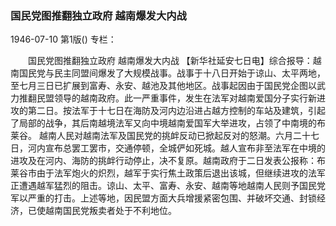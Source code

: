 ### 国民党图推翻独立政府  越南爆发大内战

1946-07-10
第1版()
专栏：

　　国民党图推翻独立政府
    越南爆发大内战
    【新华社延安七日电】综合报导：越南国民党与民主同盟间爆发了大规模战事。战事于十八日开始于谅山、太平两地，至七月三日已扩展到富寿、永安、越池及其他地区。战事起因由于国民党企图以武力推翻民盟领导的越南政府。此一严重事件，发生在法军对越南爱国分子实行新进攻的第二日。按法军于十七日在海防及河内边沿进占越方控制的车站及建筑，引起了局部的战争，其后南越境法军又向中境越南爱国军大举进攻，占领了中南境的布莱谷。
    越南人民对越南法军及国民党的挑衅反动已掀起反对的怒潮。六月二十七日，河内宣布总罢工罢市，交通停顿，全城俨如死城。越人宣布非至法军在中境的进攻及在河内、海防的挑衅行动停止，决不复原。越南政府于二日发表公报称：布莱谷市由于法军炮火的炽烈，越军于实行焦土政策后退出该城，但继续进攻的法军正遭遇越军猛烈的阻击。谅山、太平、富寿、永安、越南等地越南人民则予国民党军以严重的打击。上述等地，因民盟方面大兵增援紧密包围、并破坏交通、封锁经济，已使越南国民党叛卖者处于不利地位。
